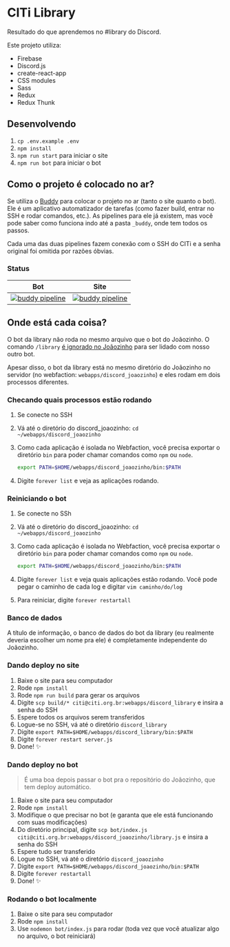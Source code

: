 # CITi Library

Resultado do que aprendemos no #library do Discord.

Este projeto utiliza:

- Firebase
- Discord.js
- create-react-app
- CSS modules
- Sass
- Redux
- Redux Thunk

## Desenvolvendo

1. `cp .env.example .env`
1. `npm install`
1. `npm run start` para iniciar o site
1. `npm run bot` para iniciar o bot

## Como o projeto é colocado no ar?

Se utiliza o [Buddy](https://buddy.works/) para colocar o projeto no ar (tanto o site quanto o bot). Ele é um aplicativo automatizador de tarefas (como fazer build, entrar no SSH e rodar comandos, etc.). As pipelines para ele já existem, mas você pode saber como funciona indo até a pasta `_buddy`, onde tem todos os passos.

Cada uma das duas pipelines fazem conexão com o SSH do CITi e a senha original foi omitida por razões óbvias.

### Status

| Bot                                                                                                                                                                                                                                                                                   | Site                                                                                                                                                                                                                                                                                  |
| ------------------------------------------------------------------------------------------------------------------------------------------------------------------------------------------------------------------------------------------------------------------------------------- | ------------------------------------------------------------------------------------------------------------------------------------------------------------------------------------------------------------------------------------------------------------------------------------- |
| [![buddy pipeline](https://app.buddy.works/vanessafreitasb/citi-library/pipelines/pipeline/152547/badge.svg?token=743e278b5a9f501cf4d88bd593dafe3c4663b937b24d8e63b77e6716bc58d082 'buddy pipeline')](https://app.buddy.works/vanessafreitasb/citi-library/pipelines/pipeline/152547) | [![buddy pipeline](https://app.buddy.works/vanessafreitasb/citi-library/pipelines/pipeline/152546/badge.svg?token=743e278b5a9f501cf4d88bd593dafe3c4663b937b24d8e63b77e6716bc58d082 'buddy pipeline')](https://app.buddy.works/vanessafreitasb/citi-library/pipelines/pipeline/152546) |

## Onde está cada coisa?

O bot da library não roda no mesmo arquivo que o bot do Joãozinho. O comando `/library` [é ignorado no Joãozinho](https://github.com/CITi-UFPE/discord-joaozinho/blob/master/bot.js#L53) para ser lidado com nosso outro bot.

Apesar disso, o bot da library está no mesmo diretório do Joãozinho no servidor (no webfaction: `webapps/discord_joaozinho`) e eles rodam em dois processos diferentes.

### Checando quais processos estão rodando

1. Se conecte no SSH
1. Vá até o diretório do discord_joaozinho: `cd ~/webapps/discord_joaozinho`
1. Como cada aplicação é isolada no Webfaction, você precisa exportar o diretório `bin` para poder chamar comandos como `npm` ou `node`.

   ```bash
   export PATH=$HOME/webapps/discord_joaozinho/bin:$PATH
   ```

1. Digite `forever list` e veja as aplicações rodando.

### Reiniciando o bot

1. Se conecte no SSh
1. Vá até o diretório do discord_joaozinho: `cd ~/webapps/discord_joaozinho`
1. Como cada aplicação é isolada no Webfaction, você precisa exportar o diretório `bin` para poder chamar comandos como `npm` ou `node`.

   ```bash
   export PATH=$HOME/webapps/discord_joaozinho/bin:$PATH
   ```

1. Digite `forever list` e veja quais aplicações estão rodando. Você pode pegar o caminho de cada log e digitar `vim caminho/do/log`
1. Para reiniciar, digite `forever restartall`

### Banco de dados

A título de informação, o banco de dados do bot da library (eu realmente deveria escolher um nome pra ele) é completamente independente do Joãozinho.

### Dando deploy no site

1. Baixe o site para seu computador
1. Rode `npm install`
1. Rode `npm run build` para gerar os arquivos
1. Digite `scp build/* citi@citi.org.br:webapps/discord_library` e insira a senha do SSH
1. Espere todos os arquivos serem transferidos
1. Logue-se no SSH, vá até o diretório `discord_library`
1. Digite `export PATH=$HOME/webapps/discord_library/bin:$PATH`
1. Digite `forever restart server.js`
1. Done! :sparkles:

### Dando deploy no bot

> É uma boa depois passar o bot pra o repositório do Joãozinho, que tem deploy automático.

1. Baixe o site para seu computador
1. Rode `npm install`
1. Modifique o que precisar no bot (e garanta que ele está funcionando com suas modificações)
1. Do diretório principal, digite `scp bot/index.js citi@citi.org.br:webapps/discord_joaozinho/library.js` e insira a senha do SSH
1. Espere tudo ser transferido
1. Logue no SSH, vá até o diretório `discord_joaozinho`
1. Digite `export PATH=$HOME/webapps/discord_joaozinho/bin:$PATH`
1. Digite `forever restartall`
1. Done! :sparkles:

### Rodando o bot localmente

1. Baixe o site para seu computador
1. Rode `npm install`
1. Use `nodemon bot/index.js` para rodar (toda vez que você atualizar algo no arquivo, o bot reiniciará)
